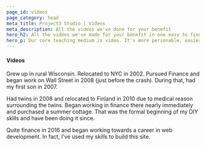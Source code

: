```yaml
---
page_id: videos
page_category: head
meta_title: Project3 Studio | Videos
meta_description: All the videos we've done for your benefit
hero_h2: All the videos we've made for your benefit in one easy to find place.
hero_p: Our core teaching medium is video. It's more personable, easier to convey emotion, and allows for a finer level of detail with respect to instructions.
---
```


#### Videos

Grew up in rural Wisconsin. Relocated to NYC in 2002. Pursued Finance and began work on Wall Street in 2008 (just before the crash). During that, had my first son in 2007.

Had twins in 2008 and relocated to Finland in 2010 due to medical reason surrounding the twins. Began working in finance there nearly immediately and purchased a summer cottage. That was the formal beginning of my DIY skills and have been doing it since.

Quite finance in 2016 and began working towards a career in web development. In fact, I've used my skills to build this site.
